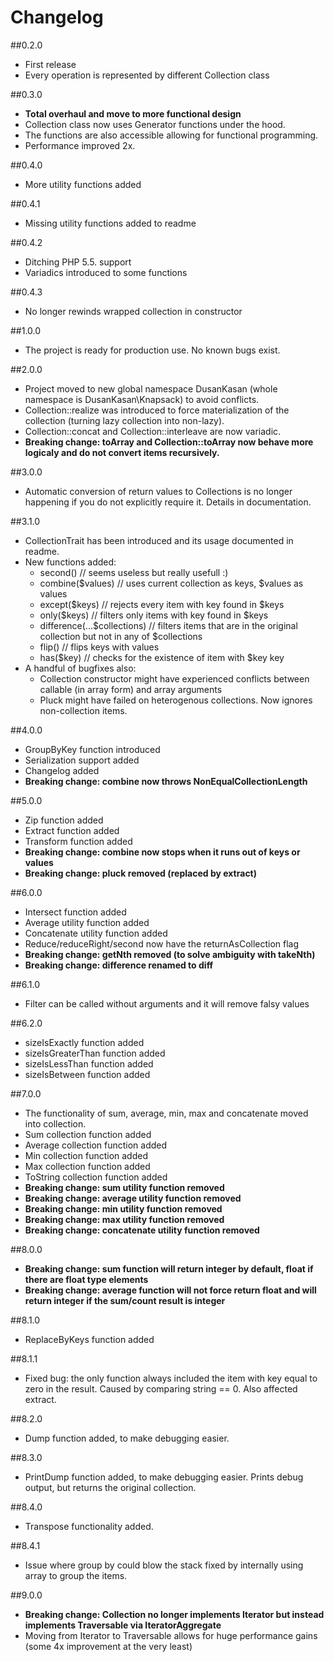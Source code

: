 # Changelog

##0.2.0

- First release
- Every operation is represented by different Collection class

##0.3.0

- **Total overhaul and move to more functional design**
- Collection class now uses Generator functions under the hood.
- The functions are also accessible allowing for functional programming.
- Performance improved 2x.

##0.4.0

- More utility functions added

##0.4.1

- Missing utility functions added to readme

##0.4.2

- Ditching PHP 5.5. support
- Variadics introduced to some functions

##0.4.3

- No longer rewinds wrapped collection in constructor

##1.0.0

- The project is ready for production use. No known bugs exist.

##2.0.0

- Project moved to new global namespace DusanKasan (whole namespace is DusanKasan\Knapsack) to avoid conflicts.
- Collection::realize was introduced to force materialization of the collection (turning lazy collection into non-lazy).
- Collection::concat and Collection::interleave are now variadic.
- **Breaking change: toArray and Collection::toArray now behave more logicaly and do not convert items recursively.**

##3.0.0

- Automatic conversion of return values to Collections is no longer happening if you do not explicitly require it.
  Details in documentation.

##3.1.0

- CollectionTrait has been introduced and its usage documented in readme.
- New functions added:
    - second() // seems useless but really usefull :)
    - combine($values) // uses current collection as keys, $values as values
    - except($keys) // rejects every item with key found in $keys
    - only($keys) // filters only items with key found in $keys
    - difference(...$collections) // filters items that are in the original collection but not in any of $collections
    - flip() // flips keys with values
    - has($key) // checks for the existence of item with $key key
- A handful of bugfixes also:
    - Collection constructor might have experienced conflicts between callable (in array form) and array arguments
    - Pluck might have failed on heterogenous collections. Now ignores non-collection items.

##4.0.0

- GroupByKey function introduced
- Serialization support added
- Changelog added
- **Breaking change: combine now throws NonEqualCollectionLength**

##5.0.0

- Zip function added
- Extract function added
- Transform function added
- **Breaking change: combine now stops when it runs out of keys or values**
- **Breaking change: pluck removed (replaced by extract)**

##6.0.0

- Intersect function added
- Average utility function added
- Concatenate utility function added
- Reduce/reduceRight/second now have the returnAsCollection flag
- **Breaking change: getNth removed (to solve ambiguity with takeNth)**
- **Breaking change: difference renamed to diff**

##6.1.0

- Filter can be called without arguments and it will remove falsy values

##6.2.0

- sizeIsExactly function added
- sizeIsGreaterThan function added
- sizeIsLessThan function added
- sizeIsBetween function added

##7.0.0

- The functionality of sum, average, min, max and concatenate moved into collection.
- Sum collection function added
- Average collection function added
- Min collection function added
- Max collection function added
- ToString collection function added
- **Breaking change: sum utility function removed**
- **Breaking change: average utility function removed**
- **Breaking change: min utility function removed**
- **Breaking change: max utility function removed**
- **Breaking change: concatenate utility function removed**

##8.0.0

- **Breaking change: sum function will return integer by default, float if there are float type elements**
- **Breaking change: average function will not force return float and will return integer if the sum/count result is
  integer**

##8.1.0

- ReplaceByKeys function added

##8.1.1

- Fixed bug: the only function always included the item with key equal to zero in the result. Caused by comparing string
  == 0. Also affected extract.

##8.2.0

- Dump function added, to make debugging easier.

##8.3.0

- PrintDump function added, to make debugging easier. Prints debug output, but returns the original collection.

##8.4.0

- Transpose functionality added.

##8.4.1

- Issue where group by could blow the stack fixed by internally using array to group the items.

##9.0.0

- **Breaking change: Collection no longer implements Iterator but instead implements Traversable via IteratorAggregate**
- Moving from Iterator to Traversable allows for huge performance gains (some 4x improvement at the very least)
